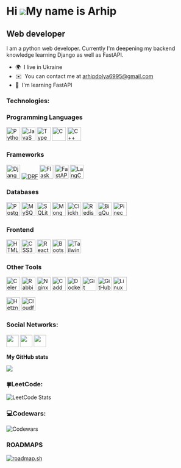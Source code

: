 Hi ![](https://user-images.githubusercontent.com/18350557/176309783-0785949b-9127-417c-8b55-ab5a4333674e.gif)My name is Arhip
=============================================================================================================================

Web developer
-------------

I am a python web developer. Currently I'm deepening my backend knowledge learning Django as well as FastAPI.

*   🌍  I live in Ukraine
*   ✉️  You can contact me at [arhipdolya6995@gmail.com](mailto:arhipdolya6995@gmail.com)
*   🧠  I'm learning FastAPI
### Technologies:

### Programming Languages
<p align="left">
<a href="https://www.python.org/" target="_blank" rel="noreferrer"><img src="https://raw.githubusercontent.com/danielcranney/readme-generator/main/public/icons/skills/python-colored.svg" width="36" height="36" alt="Python" /></a>
<a href="https://developer.mozilla.org/en-US/docs/Web/JavaScript" target="_blank" rel="noreferrer"><img src="https://raw.githubusercontent.com/danielcranney/readme-generator/main/public/icons/skills/javascript-colored.svg" width="36" height="36" alt="JavaScript" /></a>
<a href="https://www.typescriptlang.org/" target="_blank" rel="noreferrer"><img src="https://raw.githubusercontent.com/danielcranney/readme-generator/main/public/icons/skills/typescript-colored.svg" width="36" height="36" alt="TypeScript" /></a>
<a href="https://docs.microsoft.com/en-us/cpp/?view=msvc-170" target="_blank" rel="noreferrer"><img src="https://raw.githubusercontent.com/danielcranney/readme-generator/main/public/icons/skills/c-colored.svg" width="36" height="36" alt="C" /></a>
<a href="https://docs.microsoft.com/en-us/cpp/?view=msvc-170" target="_blank" rel="noreferrer"><img src="https://raw.githubusercontent.com/danielcranney/readme-generator/main/public/icons/skills/cplusplus-colored.svg" width="36" height="36" alt="C++" /></a>
</p>

### Frameworks
<p align="left">
<a href="https://www.djangoproject.com/" target="_blank" rel="noreferrer"><img src="https://raw.githubusercontent.com/danielcranney/readme-generator/main/public/icons/skills/django-colored.svg" width="36" height="36" alt="Django" /></a>
<a href="https://www.django-rest-framework.org/" target="_blank" rel="noreferrer"><img src="https://camo.githubusercontent.com/bb8e37efd622b317275368664fd24ad958d204053313bea110287c18feb52b90/68747470733a2f2f696d672e736869656c64732e696f2f62616467652f4452462d3333333333333f7374796c653d666c6174266c6f676f3d646a616e676f" alt="DRF" data-canonical-src="https://img.shields.io/badge/DRF-333333?style=flat&amp;logo=django" style="max-width: 100%;" alt="Django REST Framework" /></a>
<a href="https://flask.palletsprojects.com/en/2.0.x/" target="_blank" rel="noreferrer"><img src="https://raw.githubusercontent.com/danielcranney/readme-generator/main/public/icons/skills/flask-colored.svg" width="36" height="36" alt="Flask" /></a>
<a href="https://fastapi.tiangolo.com/" target="_blank" rel="noreferrer"><img src="https://raw.githubusercontent.com/danielcranney/readme-generator/main/public/icons/skills/fastapi-colored.svg" width="36" height="36" alt="FastAPI" /></a>
<a href="https://www.langchain.com/" target="_blank" rel="noreferrer"><img src="https://raw.githubusercontent.com/danielcranney/readme-generator/main/public/icons/skills/langchain-colored.svg" width="36" height="36" alt="LangChain" /></a>
</p>

### Databases
<p align="left">
<a href="https://www.postgresql.org/" target="_blank" rel="noreferrer"><img src="https://raw.githubusercontent.com/danielcranney/readme-generator/main/public/icons/skills/postgresql-colored.svg" width="36" height="36" alt="PostgreSQL" /></a>
<a href="https://www.mysql.com/" target="_blank" rel="noreferrer"><img src="https://raw.githubusercontent.com/danielcranney/readme-generator/main/public/icons/skills/mysql-colored.svg" width="36" height="36" alt="MySQL" /></a>
<a href="https://www.sqlite.org/" target="_blank" rel="noreferrer"><img src="https://raw.githubusercontent.com/danielcranney/readme-generator/main/public/icons/skills/sqlite-colored.svg" width="36" height="36" alt="SQLite" /></a>
<a href="https://www.mongodb.com/" target="_blank" rel="noreferrer"><img src="https://raw.githubusercontent.com/danielcranney/readme-generator/main/public/icons/skills/mongodb-colored.svg" width="36" height="36" alt="MongoDB" /></a>
<a href="https://clickhouse.com/" target="_blank" rel="noreferrer"><img src="https://raw.githubusercontent.com/danielcranney/readme-generator/main/public/icons/skills/clickhouse-colored.svg" width="36" height="36" alt="Clickhouse" /></a>
<a href="https://redis.io/" target="_blank" rel="noreferrer"><img src="https://raw.githubusercontent.com/danielcranney/readme-generator/main/public/icons/skills/redis-colored.svg" width="36" height="36" alt="Redis" /></a>
<a href="https://cloud.google.com/bigquery" target="_blank" rel="noreferrer"><img src="https://raw.githubusercontent.com/danielcranney/readme-generator/main/public/icons/skills/bigquery-colored.svg" width="36" height="36" alt="BigQuery" /></a>
<a href="https://www.pinecone.io/" target="_blank" rel="noreferrer"><img src="https://raw.githubusercontent.com/danielcranney/readme-generator/main/public/icons/skills/pinecone-colored.svg" width="36" height="36" alt="Pinecone" /></a>
</p>

### Frontend
<p align="left">
<a href="https://developer.mozilla.org/en-US/docs/Glossary/HTML5" target="_blank" rel="noreferrer"><img src="https://raw.githubusercontent.com/danielcranney/readme-generator/main/public/icons/skills/html5-colored.svg" width="36" height="36" alt="HTML5" /></a>
<a href="https://www.w3.org/TR/CSS/#css" target="_blank" rel="noreferrer"><img src="https://raw.githubusercontent.com/danielcranney/readme-generator/main/public/icons/skills/css3-colored.svg" width="36" height="36" alt="CSS3" /></a>
<a href="https://reactjs.org/" target="_blank" rel="noreferrer"><img src="https://raw.githubusercontent.com/danielcranney/readme-generator/main/public/icons/skills/react-colored.svg" width="36" height="36" alt="React" /></a>
<a href="https://getbootstrap.com/" target="_blank" rel="noreferrer"><img src="https://raw.githubusercontent.com/danielcranney/readme-generator/main/public/icons/skills/bootstrap-colored.svg" width="36" height="36" alt="Bootstrap" /></a>
<a href="https://tailwindcss.com/" target="_blank" rel="noreferrer"><img src="https://raw.githubusercontent.com/danielcranney/readme-generator/main/public/icons/skills/tailwindcss-colored.svg" width="36" height="36" alt="Tailwind CSS" /></a>
</p>

### Other Tools

<p align="left">
<a href="https://docs.celeryproject.org/en/stable/" target="_blank" rel="noreferrer"><img src="https://raw.githubusercontent.com/danielcranney/readme-generator/main/public/icons/skills/celery-colored.svg" width="36" height="36" alt="Celery" /></a>
<a href="https://www.rabbitmq.com/" target="_blank" rel="noreferrer"><img src="https://raw.githubusercontent.com/danielcranney/readme-generator/main/public/icons/skills/rabbitmq-colored.svg" width="36" height="36" alt="RabbitMQ" /></a>
<a href="https://www.nginx.com/" target="_blank" rel="noreferrer"><img src="https://raw.githubusercontent.com/danielcranney/readme-generator/main/public/icons/skills/nginx-colored.svg" width="36" height="36" alt="Nginx" /></a>
<a href="https://caddyserver.com/" target="_blank" rel="noreferrer"><img src="https://raw.githubusercontent.com/danielcranney/readme-generator/main/public/icons/skills/caddy-colored.svg" width="36" height="36" alt="Caddy" /></a>
<a href="https://www.docker.com/" target="_blank" rel="noreferrer"><img src="https://raw.githubusercontent.com/danielcranney/readme-generator/main/public/icons/skills/docker-colored.svg" width="36" height="36" alt="Docker" /></a>
<a href="https://git-scm.com/" target="_blank" rel="noreferrer"><img src="https://raw.githubusercontent.com/danielcranney/readme-generator/main/public/icons/skills/git-colored.svg" width="36" height="36" alt="Git" /></a>
<a href="https://github.com/" target="_blank" rel="noreferrer"><img src="https://raw.githubusercontent.com/danielcranney/readme-generator/main/public/icons/skills/github-colored.svg" width="36" height="36" alt="GitHub" /></a>
<a href="https://www.linux.org/" target="_blank" rel="noreferrer"><img src="https://raw.githubusercontent.com/danielcranney/readme-generator/main/public/icons/skills/linux-colored.svg" width="36" height="36" alt="Linux" /></a>
</p>
<a href="https://www.hetzner.com/" target="_blank" rel="noreferrer"><img src="https://raw.githubusercontent.com/danielcranney/readme-generator/main/public/icons/skills/hetzner-colored.svg" width="36" height="36" alt="Hetzner" /></a>
<a href="https://www.cloudflare.com/" target="_blank" rel="noreferrer"><img src="https://raw.githubusercontent.com/danielcranney/readme-generator/main/public/icons/skills/cloudflare-colored.svg" width="36" height="36" alt="Cloudflare" /></a>
</p>

### Social Networks:

<p align="left"> <a href="https://discord.com/users/ArhipKokocan" target="_blank" rel="noreferrer"><img src="https://raw.githubusercontent.com/danielcranney/readme-generator/main/public/icons/socials/discord.svg" width="32" height="32" /></a> <a href="https://www.github.com/ArhipDolya" target="_blank" rel="noreferrer"><img src="https://raw.githubusercontent.com/danielcranney/readme-generator/main/public/icons/socials/github.svg" width="32" height="32" /></a> <a href="https://www.linkedin.com/in/arhip-dolya-4523bb217/" target="_blank" rel="noreferrer"><img src="https://raw.githubusercontent.com/danielcranney/readme-generator/main/public/icons/socials/linkedin.svg" width="32" height="32" /></a></p>

<b>My GitHub stats</b>

<a href="http://www.github.com/ArhipDolya"><img src="https://github-readme-streak-stats.herokuapp.com/?user=ArhipDolya&stroke=ffffff&background=1c1917&ring=0891b2&fire=0891b2&currStreakNum=ffffff&currStreakLabel=0891b2&sideNums=ffffff&sideLabels=ffffff&dates=ffffff&hide_border=true" /></a>

### 🍀LeetCode:


![LeetCode Stats](https://leetcard.jacoblin.cool/ArhipKokocan?theme=forest&font=Original%20Surfer&ext=activity)



### 💻Codewars:


![Codewars](https://github.r2v.ch/codewars?user=ArhipKokocan&stroke=COLOR)


### ROADMAPS
[![roadmap.sh](https://api.roadmap.sh/v1-badge/tall/6482e00887dba4077123bc84?variant=dark)](https://roadmap.sh)
